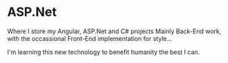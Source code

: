 # ASP.Net
Where I store my Angular, ASP.Net and C# projects
Mainly Back-End work, with the occassional Front-End implementation for style... 

I'm learning this new technology to benefit humanity the best I can.

